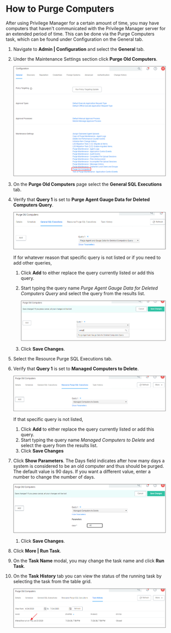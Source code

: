 [title]: # (Purge Computers)
[tags]: # (maintenance)
[priority]: # (2)
# How to Purge Computers

After using Privilege Manager for a certain amount of time, you may have computers that haven't communicated with the Privilege Manager server for an extended period of time. This can be done via the Purge Computers task, which can be found under Configuration on the General tab.

1. Navigate to __Admin | Configuration__ and select the __General__ tab.
1. Under the Maintenance Settings section click __Purge Old Computers__.

   ![select](images/maintenance/purge-computers-1.png "Selecting the Purge Computers task")
1. On the __Purge Old Computers__ page select the __General SQL Executions__ tab.
1. Verify that __Query 1__ is set to __Purge Agent Gauge Data for Deleted Computers Query__.

   ![verify 1](images/maintenance/purge-computers-2.png "Query verification - General SQL Executions")

   If for whatever reason that specific query is not listed or if you need to add other queries,

   1. Click __Add__ to either replace the query currently listed or add this query.
   1. Start typing the query name _Purge Agent Gauge Data for Deleted Computers Query_ and select the query from the results list.

      ![add](images/maintenance/purge-computers-2a.png "Query verification - Add Query")
   1. Click __Save Changes__.
1. Select the Resource Purge SQL Executions tab.
1. Verify that __Query 1__ is set to __Managed Computers to Delete__.

   ![verify 2](images/maintenance/purge-computers-3.png "Query verification - Managed Computers to Delete")

   If that specific query is not listed,

   1. Click __Add__ to either replace the query currently listed or add this query.
   1. Start typing the query name _Managed Computers to Delete_ and select the query from the results list.
   1. Click __Save Changes__
1. Click __Show Parameters__. The Days field indicates after how many days a system is considered to be an old computer and thus should be purged. The default value is 90 days. If you want a different value, enter a number to change the number of days.

   ![adjust # of days](images/maintenance/purge-computers-4.png "Adjust the number of days, after which a computer is considered old")
   1. Click __Save Changes__.
1. Click __More | Run Task__.
1. On the __Task Name__ modal, you may change the task name and click __Run Task__.
1. On the __Task History__ tab you can view the status of the running task by selecting the task from the table grid.

   ![status](images/maintenance/purge-computers-5.png "View the status")
